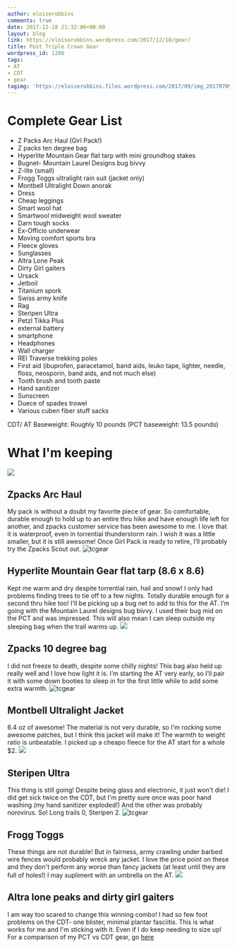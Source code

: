```yaml
---
author: eloiserobbins
comments: true
date: 2017-12-18 21:32:06+00:00
layout: blog
link: https://eloiserobbins.wordpress.com/2017/12/18/gear/
title: Post Triple Crown Gear
wordpress_id: 1208
tags:
- AT
- CDT
- gear
tagimg: 'https://eloiserobbins.files.wordpress.com/2017/09/img_20170709_202902912.jpg'
---
```


# Complete Gear List

* Z Packs Arc Haul (Girl Pack!)
* Z packs ten degree bag
* Hyperlite Mountain Gear flat tarp with mini groundhog stakes
* Bugnet- Mountain Laurel Designs bug bivvy
* Z-lite (small)
* Frogg Toggs ultralight rain suit (jacket only)
* Montbell Ultralight Down anorak
* Dress
* Cheap leggings
* Smart wool hat
* Smartwool midweight wool sweater
* Darn tough socks
* Ex-Officio underwear
* Moving comfort sports bra
* Fleece gloves
* Sunglasses
* Altra Lone Peak
* Dirty Girl gaiters
* Ursack
* Jetboil
* Titanium spork
* Swiss army knife
* Rag
* Steripen Ultra
* Petzl Tikka Plus
* external battery
* smartphone
* Headphones
* Wall charger
* REI Traverse trekking poles
* First aid (ibuprofen, paracetamol, band aids, leuko tape, lighter, needle, floss, neosporin, band aids, and not much else)
* Tooth brush and tooth paste
* Hand sanitizer
* Sunscreen
* Duece of spades trowel
* Various cuben fiber stuff sacks


CDT/ AT Baseweight: Roughly 10 pounds
(PCT baseweight: 13.5 pounds)

# What I'm keeping
![](https://eloiserobbins.files.wordpress.com/2017/07/img_20170722_183755_945.jpg)
## Zpacks Arc Haul
My pack is without a doubt my favorite piece of gear. So comfortable, durable enough to hold up to an entire thru hike and have enough life left for another, and zpacks customer service has been awesome to me. I love that it is waterproof, even in torrential thunderstorm rain. I wish it was a little smaller, but it is still awesome! Once Girl Pack is ready to retire, I’ll probably try the Zpacks Scout out.
![tcgear](https://eloiserobbins.files.wordpress.com/2017/09/img_20170709_202902912.jpg)
## Hyperlite Mountain Gear flat tarp (8.6 x 8.6)
Kept me warm and dry despite torrential rain, hail and snow! I only had problems finding trees to tie off to a few nights. Totally durable enough for a second thru hike too! I'll be picking up a bug net to add to this for the AT. I’m going with the Mountain Laurel designs bug bivvy. I used their bug mid on the PCT and was impressed. This will also mean I can sleep outside my sleeping bag when the trail warms up.
![](https://eloiserobbins.files.wordpress.com/2017/05/img_20170504_192254.jpg)
## Zpacks 10 degree bag
I did not freeze to death, despite some chilly nights! This bag also held up really well and I love how light it is. I’m starting the AT very early, so I’ll pair it with some down booties to sleep in for the first little while to add some extra warmth.
![tcgear](https://eloiserobbins.files.wordpress.com/2017/09/20171020_160828.jpg)
## Montbell Ultralight Jacket
6.4 oz of awesome! The material is not very durable, so I'm rocking some awesome patches, but I think this jacket will make it! The warmth to weight ratio is unbeatable. I picked up a cheapo fleece for the AT start for a whole $2.
![](https://eloiserobbins.files.wordpress.com/2017/05/img_20170505_084424.jpg)
## Steripen Ultra
This thing is still going! Despite being glass and electronic, it just won't die! I did get sick twice on the CDT, but I'm pretty sure once was poor hand washing (my hand sanitizer exploded!) And the other was probably norovirus. So! Long trails 0, Steripen 2.
![tcgear](https://eloiserobbins.files.wordpress.com/2017/09/20170725_062705.jpg)
## Frogg Toggs
These things are not durable! But in fairness, army crawling under barbed wire fences would probably wreck any jacket. I love the price point on these and they don't perform any worse than fancy jackets (at least until they are full of holes!) I may supliment with an umbrella on the AT.
![](https://eloiserobbins.files.wordpress.com/2017/06/img_20170611_083127.jpg)
## Altra lone peaks and dirty girl gaiters
I am way too scared to change this winning combo! I had so few foot problems on the CDT- one blister, minimal plantar fasciitis. This is what works for me and I'm sticking with it. Even if I do keep needing to size up!
For a comparison of my PCT vs CDT gear, go [here](/blog/before.html)
